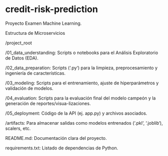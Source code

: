 # credit-risk-prediction
Proyecto Examen Machine Learning.

Estructura de Microservicios

/project_root

/01_data_understanding: Scripts o notebooks para el Análisis Exploratorio de Datos (EDA).

/02_data_preparation: Scripts (‘.py‘) para la limpieza, preprocesamiento y ingeniería de características.

/03_modeling: Scripts para el entrenamiento, ajuste de hiperparámetros y validación de modelos.

/04_evaluation: Scripts para la evaluación final del modelo campeón y la generación de reportes/visua-lizaciones.

/05_deployment: Código de la API (ej. app.py) y archivos asociados.

/artifacts: Para almacenar salidas como modelos entrenados (‘.pkl‘, ‘.joblib‘), scalers, etc.

README.md: Documentación clara del proyecto.

requirements.txt: Listado de dependencias de Python.
